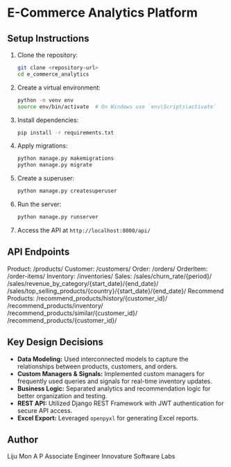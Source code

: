 # E-Commerce Analytics Platform

## Setup Instructions

1. Clone the repository:
   ```bash
   git clone <repository-url>
   cd e_commerce_analytics
   ```

2. Create a virtual environment:
   ```bash
   python -m venv env
   source env/bin/activate  # On Windows use `env\Scripts\activate`
   ```

3. Install dependencies:
   ```bash
   pip install -r requirements.txt
   ```

4. Apply migrations:
   ```bash
   python manage.py makemigrations
   python manage.py migrate
   ```

5. Create a superuser:
   ```bash
   python manage.py createsuperuser
   ```

6. Run the server:
   ```bash
   python manage.py runserver
   ```

7. Access the API at `http://localhost:8000/api/`


## API Endpoints

Product: /products/
Customer: /customers/
Order: /orders/
OrderItem: /order-items/
Inventory: /inventories/
Sales: 
    /sales/churn_rate/{period}/
    /sales/revenue_by_category/{start_date}/{end_date}/
    /sales/top_selling_products/{country}/{start_date}/{end_date}/
Recommend Products: 
    /recommend_products/history/{customer_id}/
    /recommend_products/inventory/
    /recommend_products/similar/{customer_id}/
    /recommend_products/{customer_id}/

## Key Design Decisions

- **Data Modeling:** Used interconnected models to capture the relationships between products, customers, and orders.
- **Custom Managers & Signals:** Implemented custom managers for frequently used queries and signals for real-time inventory updates.
- **Business Logic:** Separated analytics and recommendation logic for better organization and testing.
- **REST API:** Utilized Django REST Framework with JWT authentication for secure API access.
- **Excel Export:** Leveraged `openpyxl` for generating Excel reports.


## Author

Liju Mon A P
Associate Engineer
Innovature Software Labs